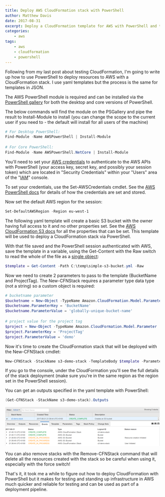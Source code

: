```yaml
---
title: Deploy AWS CloudFormation stack with PowerShell
author: Matthew Davis
date: 2017-08-31
excerpt: Deploy a CloudFormation template for AWS with PowerShell and the AWS module
categories: 
    - aws
tags:
    - aws
    - cloudformation
    - powershell
---
```


Following from my last post about testing CloudFormation, I'm going to write up how to use PowerShell to deploy resources to AWS with a CloudFormation stack.
I use yaml templates but the process is the same for templates in JSON.

The AWS PowerShell module is required and can be installed via the [PowerShell gallery] for both the desktop and core versions of PowerShell.

The below commands will find the module on the PSGallery and pipe the result to Install-Module to install (you can change the scope to the current user if you need to - the default will install for all users of the machine)

```powershell
# For Desktop PowerShell:
Find-Module -Name AWSPowerShell | Install-Module

# For Core PowerShell:
Find-Module -Name AWSPowerShell.NetCore | Install-Module
```

You'll need to set your [AWS credentials] to authenticate to the AWS APIs with PowerShell (your access key, secret key, and possibly your session token) which are located in "Security Credentials" within your "Users" area of the "[IAM]" console.

To set your credentials, use the Set-AWSCredentials cmdlet. See the [AWS PowerShell docs] for details of how the credentials are set and stored.

Now set the default AWS region for the session:

```powershell
Set-DefaultAWSRegion -Region eu-west-1
```

The following yaml template will create a basic S3 bucket with the owner having full access to it and no other properties set. See the [AWS CloudFormation S3 docs] for all the properties that can be set. This template will be used to deploy a CloudFormation stack via PowerShell.

<script src="https://gist.github.com/MatthewJDavis/c60e7558d4adbba4b1e40eb5dbd061cf.js"></script>

With that file saved and the PowerShell session authenticated with AWS, save the template in a variable, using the Get-Content with the Raw switch to read the whole of the file as a [single object]:

```powershell
$template = Get-Content -Path C:\temp\simple-s3-bucket.yml -Raw
```

Now we need to create 2 parameters to pass to the template (BucketName and ProjectTag). The New-CFNStack requires a parameter type data type (not a string) so a custom object is required:

```powershell
# bucketname parameter
$bucketname = New-Object -TypeName Amazon.CloudFormation.Model.Parameter
$bucketname.ParameterKey = 'BucketName'
$bucketname.ParameterValue = 'globally-unique-bucket-name'

# project value for the project tag
$project = New-Object -TypeName Amazon.CloudFormation.Model.Parameter
$project.ParameterKey = 'ProjectTag'
$project.ParameterValue = 'demo'
```

Now it's time to create the CloudFormation stack that will be deployed with the New-CFNStack cmdlet:

```powershell
New-CFNStack -StackName s3-demo-stack -TemplateBody $template -Parameter $bucketname, $project
```

If you go to the console, under the CloudFormation you'll see the full details of the stack deployment (make sure you're in the same region as the region set in the PowerShell session).

You can get an outputs specified in the yaml template with PowerShell:

```powershell
(Get-CFNStack -StackName s3-demo-stack).Outputs
```

![console output of deployed CloudFormation stack](/images/cfn-powershell/deployed-stack.png)

You can also remove stacks with the Remove-CFNStack command that will delete all the resources created with the stack so be careful when using it, especially with the force switch!

That's it, it took me a while to figure out how to deploy CloudFormation with PowerShell but it makes for testing and standing up infrastructure in AWS much quicker and reliable for testing and can be used as part of a deployment pipeline.

[PowerShell gallery]: https://www.powershellgallery.com/api/v2/
[IAM]: https://docs.aws.amazon.com/IAM/latest/UserGuide/introduction.html
[AWS credentials]: https://docs.aws.amazon.com/IAM/latest/UserGuide/id_credentials_access-keys.html
[AWS PowerShell docs]: https://docs.aws.amazon.com/powershell/latest/userguide/specifying-your-aws-credentials.html
[AWS CloudFormation S3 docs]: https://docs.aws.amazon.com/AWSCloudFormation/latest/UserGuide/aws-properties-s3-bucket.html#aws-properties-bucket-prop
[single object]: https://powershell.org/2013/10/21/why-get-content-aint-yer-friend/
